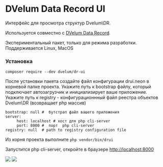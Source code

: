 #  DVelum Data Record UI

Интерфейс для просмотра структур Dvelum\DR.

Используется совместно с [DVelum Data Record](https://github.com/dvelum/DR).

Экспериментальный пакет, только для режима разработки.
Поддерживается Linux, MacOS


### Установка

``` composer require --dev dvelum/dr-ui ```

После установки пакета создайте файл конфигурации drui.neon в корневой папке проекта.
Укажите путь к bootstrap файлу, который подключает автозагрузчик и инициализирует ваше приложение.
Укажите путь к registry - конфигурационнный файл реестра объектов Dvelum\DR (возвращает php массив)

```
bootstrap: null #  бутстрап файл вашего приложения
server:
     host: localhost # хост для php cli-server
     port: 8000 #  порт  php cli-server
registry: null  # path to registry configuration file
```

Из корня проекта выполните 
```php vendor/bin/drui```

Запустится php cli-server, откройте в браузере  [http://localhost:8000](http://localhost:8000)

![](docs/screen2.png)
![](docs/screen1.png)

